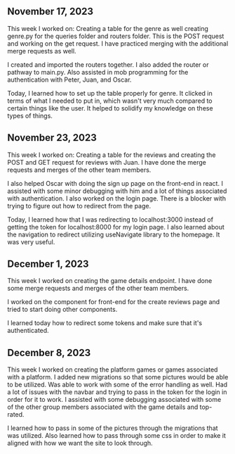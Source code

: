 ## November 17, 2023

This week I worked on:
Creating a table for the genre as well creating genre.py for the queries folder and routers folder. This is the POST request and working on the get request. I have practiced merging with the additional merge requests as well.

I created and imported the routers together. I also added the router or pathway to main.py. Also assisted in mob programming for the authentication with Peter, Juan, and Oscar.

Today, I learned how to set up the table properly for genre. It clicked in terms of what I needed to put in, which wasn't very much compared to certain things like the user.
It helped to solidify my knowledge on these types of things.


## November 23, 2023

This week I worked on:
Creating a table for the reviews and creating the POST and GET request for reviews with Juan. I have done the merge requests and merges of the other team members.

I also helped Oscar with doing the sign up page on the front-end in react. I assisted with some minor debugging with him and a lot of things associated with authentication. I also worked on the login page. There is a blocker with trying to figure out how to redirect from the page.

Today, I learned how that I was redirecting to localhost:3000 instead of getting the token for localhost:8000 for my login page. I also learned about the navigation to redirect utilizing useNavigate library to the homepage. It was very useful.


## December 1, 2023

This week I worked on creating the game details endpoint. I have done some merge requests and merges of the other team members.

I worked on the component for front-end for the create reviews page and tried to start doing other components.

I learned today how to redirect some tokens and make sure that it's authenticated.


## December 8, 2023

This week I worked on creating the platform games or games associated with a platform. I added new migrations so that some pictures would be able to be utilized. Was able to work with some of the error handling as well. Had a lot of issues with the navbar and trying to pass in the token for the login in order for it to work.
I assisted with some debugging associated with some of the other group members associated with the game details and top-rated.

I learned how to pass in some of the pictures through the migrations that was utilized. Also learned how to pass through some css in order to make it aligned with how we want the site to look through.
